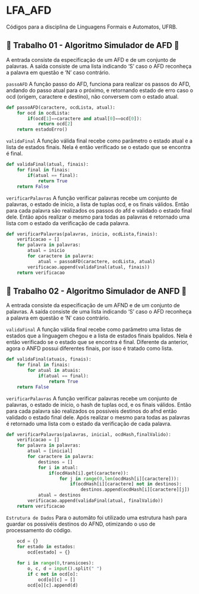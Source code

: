 # LFA_AFD
Códigos para a disciplina de Linguagens Formais e Automatos, UFRB.

## 🔁 Trabalho 01 - Algoritmo Simulador de AFD 🔁

A entrada consiste da especificação de um AFD e de um conjunto de palavras. A saída consiste de uma lista indicando ‘S’ caso o AFD reconheça a palavra em questão e ‘N’ caso contrário.

`passoAFD` A função passo do AFD, funciona para realizar os passos do AFD, andando do passo atual para o próximo, e retornando estado de erro caso o ocd (origem, caractere e destino), não conversem com o estado atual.

```python 
def passoAFD(caractere, ocdLista, atual):
    for ocd in ocdLista:
        if(ocd[1]==caractere and atual[0]==ocd[0]):
            return ocd[2]
    return estadoErro()
```

`validaFinal` A função válida final recebe como parâmetro o estado atual e a lista de estados finais. Nela é então verificado se o estado que se encontra é final.

```python
def validaFinal(atual, finais):
    for final in finais:
        if(atual == final):
            return True
    return False 
```
    
`verificarPalavras` A função verificar palavras recebe um conjunto de palavras, o estado de início, a lista de tuplas ocd, e os finais válidos. Então para cada palavra são realizados os passos do afd e validado o estado final dele. Então após realizar o mesmo para todas as palavras é retornado uma lista com o estado da verificação de cada palavra.

```python
def verificarPalavras(palavras, inicio, ocdLista,finais):
    verificacao = []
    for palavra in palavras:
        atual = inicio
        for caractere in palavra:
            atual = passoAFD(caractere, ocdLista, atual)
        verificacao.append(validaFinal(atual, finais))
    return verificacao
```
## 🔁 Trabalho 02 - Algoritmo Simulador de ANFD 🔁

A entrada consiste da especificação de um AFND e de um conjunto de palavras. A saída consiste de uma lista indicando ‘S’ caso o AFD reconheça a palavra em questão e ‘N’ caso contrário.


`validaFinal` A função válida final recebe como parâmetro uma listas de estados que a linguagem chegou e a lista de estados finais bpalidos. Nela é então verificado se o estado que se encontra é final. Diferente da anterior, agora o ANFD possui diferentes finais, por isso é tratado como lista. 

```python
def validaFinal(atuais, finais):
    for final in finais:
        for atual in atuais:
            if(atual == final):
                return True
    return False
```
    
`verificarPalavras` A função verificar palavras recebe um conjunto de palavras, o estado de início, o hash de tuplas ocd, e os finais válidos. Então para cada palavra são realizados os possiveis destinos do afnd então validado o estado final dele. Após realizar o mesmo para todas as palavras é retornado uma lista com o estado da verificação de cada palavra.

```python
def verificarPalavras(palavras, inicial, ocdHash,finalValido):
    verificacao = []
    for palavra in palavras:
        atual = [inicial]
        for caractere in palavra:
            destinos = []
            for i in atual:
                if(ocdHash[i].get(caractere)):
                    for j in range(0,len(ocdHash[i][caractere])):
                        if(ocdHash[i][caractere] not in destinos):
                            destinos.append(ocdHash[i][caractere][j])
            atual = destinos
        verificacao.append(validaFinal(atual, finalValido))
    return verificacao
```

`Estrutura de Dados` Para o automâto foi utilizado uma estrutura hash para guardar os possivéis destinos do AFND, otimizando o uso de processamento do código.

```python
    ocd = {}
    for estado in estados:
        ocd[estado] = {}
    
    for i in range(0,transicoes):
        o, c, d = input().split(" ")
        if c not in ocd[o]:
            ocd[o][c] = []
        ocd[o][c].append(d)
```
        
